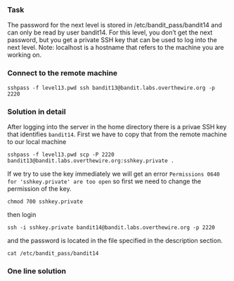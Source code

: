 ### Task

The password for the next level is stored in /etc/bandit_pass/bandit14 and can only be read by user bandit14. For this level, you don’t get the next password, but you get a private SSH key that can be used to log into the next level. Note: localhost is a hostname that refers to the machine you are working on.

### Connect to the remote machine

```
sshpass -f level13.pwd ssh bandit13@bandit.labs.overthewire.org -p 2220
```

### Solution in detail

After logging into the server in the home directory there is a privae SSH key that identifies `bandit14`. First we have to copy that from the remote machine to our local machine

```
sshpass -f level13.pwd scp -P 2220 bandit13@bandit.labs.overthewire.org:sshkey.private .
```

If we try to use the key immediately we will get an error `Permissions 0640 for 'sshkey.private' are too open` so first we need to change the permission of the key.

```
chmod 700 sshkey.private
```

then login

```
ssh -i sshkey.private bandit14@bandit.labs.overthewire.org -p 2220
```

and the password is located in the file specified in the description section.

```
cat /etc/bandit_pass/bandit14
```

### One line solution
